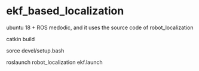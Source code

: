 # ekf_based_localization

ubuntu 18 + ROS medodic, and it uses the source code of robot_localization

catkin build

sorce devel/setup.bash

roslaunch robot_localization ekf.launch

